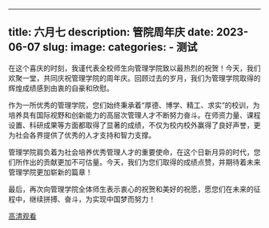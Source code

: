 ---
title: 六月七
description: 管院周年庆
date: 2023-06-07
slug: 
image: 
categories:
    - 测试
----
在这个喜庆的时刻，我谨代表全校师生向管理学院致以最热烈的祝贺！今天，我们欢聚一堂，共同庆祝管理学院的周年庆。回顾过去的岁月，我们为管理学院取得的辉煌成绩感到由衷的自豪和欣慰。

作为一所优秀的管理学院，您们始终秉承着“厚德、博学、精工、求实”的校训，为培养具有国际视野和创新能力的高层次管理人才不断努力奋斗。在师资力量、课程设置、科研成果等方面都取得了显著的成绩，不仅为校内校外赢得了良好声誉，更为社会各界提供了优秀的人才支持和智力支撑。

管理学院肩负着为社会培养优秀管理人才的重要使命，在这个日新月异的时代，您们所作出的贡献更加不可估量。今天，我们为您们取得的成绩点赞，并期待着未来管理学院更加崭新的篇章！

最后，再次向管理学院全体师生表示衷心的祝贺和美好的祝愿，愿您们在未来的征程中，继续拼搏、奋斗，为实现中国梦而努力！


[高清观看](https://s138.ananas.chaoxing.com/sv-w8/video/99/75/9c/24732232794a114a18362a24b1e3cc00/sd.mp4?at_=1686149734699&ak_=1c4bff5fe7ed6679b096a96fbc040917&ad_=aa270a0c89cb6e7c5d7f5b2d66a1f0ec)
